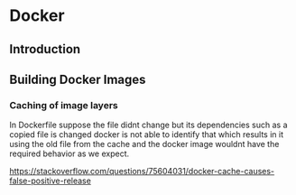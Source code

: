 # Docker

## Introduction

## Building Docker Images

### Caching of image layers

In Dockerfile suppose the file didnt change but its dependencies such as a copied file is changed docker is not able to identify that which results in it using the old file from the cache and the docker image wouldnt have the required behavior as we expect.


<https://stackoverflow.com/questions/75604031/docker-cache-causes-false-positive-release>
